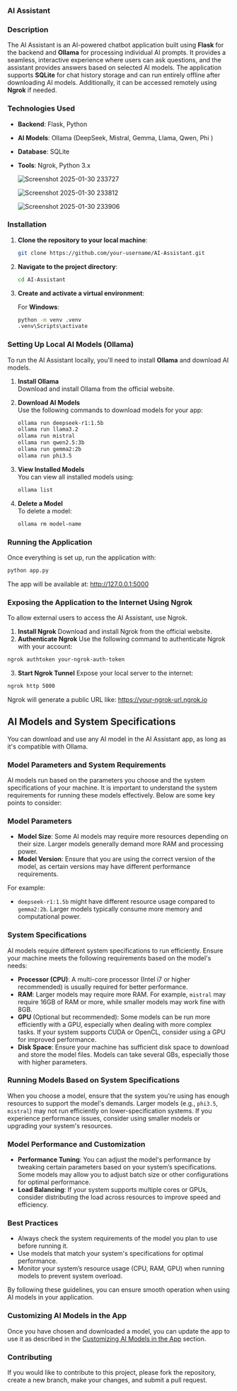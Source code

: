 ### **AI Assistant**

### **Description**  
The AI Assistant is an AI-powered chatbot application built using **Flask** for the backend and **Ollama** for processing individual AI prompts. It provides a seamless, interactive experience where users can ask questions, and the assistant provides answers based on selected AI models. The application supports **SQLite** for chat history storage and can run entirely offline after downloading AI models. Additionally, it can be accessed remotely using **Ngrok** if needed.

### **Technologies Used**
- **Backend**: Flask, Python
- **AI Models**: Ollama (DeepSeek, Mistral, Gemma, Llama, Qwen, Phi )
- **Database**: SQLite
- **Tools**: Ngrok, Python 3.x

  ![Screenshot 2025-01-30 233727](https://github.com/user-attachments/assets/f7fdfb42-24b0-4d97-bf83-f417b794f42f)

  ![Screenshot 2025-01-30 233812](https://github.com/user-attachments/assets/6cf666fc-45d6-4f9c-9520-a0ac3ceb806b)

  ![Screenshot 2025-01-30 233906](https://github.com/user-attachments/assets/955f8d90-cb06-4648-a708-385fa9170af9)

### **Installation**

1. **Clone the repository to your local machine**:
    ```bash
    git clone https://github.com/your-username/AI-Assistant.git
    ```

2. **Navigate to the project directory**:
    ```bash
    cd AI-Assistant
    ```

3. **Create and activate a virtual environment**:

   For **Windows**:
   ```bash
   python -m venv .venv
   .venv\Scripts\activate

### **Setting Up Local AI Models (Ollama)**

To run the AI Assistant locally, you'll need to install **Ollama** and download AI models.

1. **Install Ollama**  
   Download and install Ollama from the official website.

2. **Download AI Models**  
   Use the following commands to download models for your app:
    ```bash
    ollama run deepseek-r1:1.5b  
    ollama run llama3.2  
    ollama run mistral  
    ollama run qwen2.5:3b  
    ollama run gemma2:2b  
    ollama run phi3.5
    ```

3. **View Installed Models**  
   You can view all installed models using:
    ```bash
    ollama list
    ```

4. **Delete a Model**  
   To delete a model:
    ```bash
    ollama rm model-name
    ```

### **Running the Application**

Once everything is set up, run the application with:
```bash
python app.py
```
The app will be available at: http://127.0.0.1:5000

### **Exposing the Application to the Internet Using Ngrok**
To allow external users to access the AI Assistant, use Ngrok.

1. **Install Ngrok**
   Download and install Ngrok from the official website.
2. **Authenticate Ngrok**
   Use the following command to authenticate Ngrok with your account:
```bash
ngrok authtoken your-ngrok-auth-token
```
3. **Start Ngrok Tunnel**
   Expose your local server to the internet:
```bash
ngrok http 5000
```
Ngrok will generate a public URL like: https://your-ngrok-url.ngrok.io

## **AI Models and System Specifications**
You can download and use any AI model in the AI Assistant app, as long as it's compatible with Ollama.

### **Model Parameters and System Requirements**

AI models run based on the parameters you choose and the system specifications of your machine. It is important to understand the system requirements for running these models effectively. Below are some key points to consider:

### **Model Parameters**
- **Model Size**: Some AI models may require more resources depending on their size. Larger models generally demand more RAM and processing power.
- **Model Version**: Ensure that you are using the correct version of the model, as certain versions may have different performance requirements.
  
For example:
   - `deepseek-r1:1.5b` might have different resource usage compared to `gemma2:2b`. Larger models typically consume more memory and computational power.

### **System Specifications**
AI models require different system specifications to run efficiently. Ensure your machine meets the following requirements based on the model's needs:

- **Processor (CPU)**: A multi-core processor (Intel i7 or higher recommended) is usually required for better performance.
- **RAM**: Larger models may require more RAM. For example, `mistral` may require 16GB of RAM or more, while smaller models may work fine with 8GB.
- **GPU** (Optional but recommended): Some models can be run more efficiently with a GPU, especially when dealing with more complex tasks. If your system supports CUDA or OpenCL, consider using a GPU for improved performance.
- **Disk Space**: Ensure your machine has sufficient disk space to download and store the model files. Models can take several GBs, especially those with higher parameters.

### **Running Models Based on System Specifications**
When you choose a model, ensure that the system you're using has enough resources to support the model's demands. Larger models (e.g., `phi3.5`, `mistral`) may not run efficiently on lower-specification systems. If you experience performance issues, consider using smaller models or upgrading your system's resources.

### **Model Performance and Customization**
- **Performance Tuning**: You can adjust the model's performance by tweaking certain parameters based on your system’s specifications. Some models may allow you to adjust batch size or other configurations for optimal performance.
- **Load Balancing**: If your system supports multiple cores or GPUs, consider distributing the load across resources to improve speed and efficiency.

### **Best Practices**
- Always check the system requirements of the model you plan to use before running it.
- Use models that match your system's specifications for optimal performance.
- Monitor your system’s resource usage (CPU, RAM, GPU) when running models to prevent system overload.

By following these guidelines, you can ensure smooth operation when using AI models in your application.

### **Customizing AI Models in the App**
Once you have chosen and downloaded a model, you can update the app to use it as described in the [Customizing AI Models in the App](#customizing-ai-models-in-the-app) section.


### **Contributing**
If you would like to contribute to this project, please fork the repository, create a new branch, make your changes, and submit a pull request.
